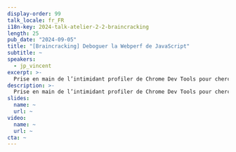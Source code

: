 ```yaml
---
display-order: 99
talk_locale: fr_FR
i18n-key: 2024-talk-atelier-2-2-braincracking
length: 25
pub_date: "2024-09-05"
title: "[Braincracking] Deboguer la Webperf de JavaScript"
subtitle: ~
speakers:
  - jp_vincent
excerpt: >-
  Prise en main de l’intimidant profiler de Chrome Dev Tools pour chercher les soucis de réactivité et de sur-utiilisation de JavaScript. Nous verrons d’abord l’utilisation sur un site en JS classique, puis sur des frameworks JS de haut niveau comme React qui nécessitent un complément avec d’autres outils.
description: >-
  Prise en main de l’intimidant profiler de Chrome Dev Tools pour chercher les soucis de réactivité et de sur-utiilisation de JavaScript. Nous verrons d’abord l’utilisation sur un site en JS classique, puis sur des frameworks JS de haut niveau comme React qui nécessitent un complément avec d’autres outils.
slides:
  name: ~
  url: ~
video:
  name: ~
  url: ~
cta: ~
---
```


